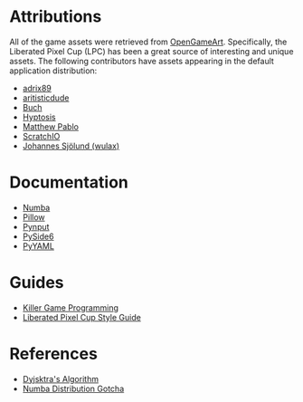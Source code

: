 # Attributions

All of the game assets were retrieved from [OpenGameArt](https://opengameart). Specifically, the Liberated Pixel Cup (LPC) has been a great source of interesting and unique assets. The following contributors have assets appearing in the default application distribution:

- [adrix89](https://opengameart.org/users/adrix89)
- [aritisticdude](https://opengameart.org/users/artisticdude)
- [Buch](https://opengameart.org/users/buch)
- [Hyptosis](http://www.lorestrome.com/pixel_archive/main.htm)
- [Matthew Pablo](https://opengameart.org/users/matthew-pablo)
- [ScratchIO](https://opengameart.org/users/scratchio)
- [Johannes Sjölund (wulax)](https://opengameart.org/users/tskaufma)

# Documentation

- [Numba](https://numba.pydata.org/numba-doc/dev/index.html)
- [Pillow](https://pillow.readthedocs.io/en/stable/index.html)
- [Pynput](https://pynput.readthedocs.io/en/latest/)
- [PySide6](https://doc.qt.io/qtforpython/PySide6/QtWidgets/index.html#module-PySide6.QtWidgets)
- [PyYAML](https://pyyaml.org/)

# Guides

- [Killer Game Programming]()
- [Liberated Pixel Cup Style Guide](https://lpc.opengameart.org/static/LPC-Style-Guide/build/index.html)

# References

- [Dyjsktra's Algorithm]()
- [Numba Distribution Gotcha](https://numba.pydata.org/numba-doc/dev/user/faq.html#can-i-freeze-an-application-which-uses-numba)